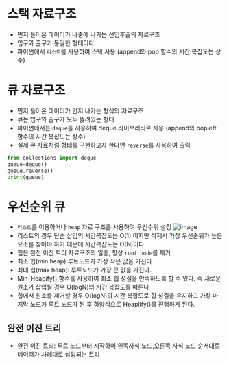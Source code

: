 # 스택 자료구조
- 먼저 들어온 데이터가 나중에 나가는 선입후출의 자료구조
- 입구와 출구가 동일한 형태이다
- 파이썬에서 `리스트`를 사용하여 스택 사용 (append와 pop 함수의 시간 복잡도는 상수)

# 큐 자료구조
- 먼저 들어온 데이터가 먼저 나가는 형식의 자료구조
- 큐는 입구와 출구가 모두 뚫려있는 형태
- 파이썬에서는 `deque`를 사용하여 deque 라이브러리르 사용 (append와 popleft 함수의 시간 복잡도는 상수)
- 실제 큐 자료처럼 형태를 구현하고자 한다면 `reverse`를 사용하여 출력
```python
from collections import deque
queue=deque()
queue.reverse()
print(queue)

```

# 우선순위 큐
- `리스트`를 이용하거나 `heap` 자료 구조를 사용하여 우선수위 설정
![image](https://github.com/ShinWooHyeon/TIL/assets/118239192/b8dbea6f-0289-44a9-b0f8-7152baaf98ff)
- 리스트의 경우 단순 삽입의 시간복잡도는 O(1) 이지만 삭제시 가장 우선순위가 높은 요소를 찾아야 하기 때문에 시간복잡도는 O(N)이다
- 힙은 완전 이진 트리 자료구조의 일종, 항상 `root node`를 제거
- 최소 힙(min heap):루트노드가 가장 작은 값을 가진다
- 최대 힙(max heap): 루트노드가 가장 큰 값을 가진다.
- Min-Heapify() 함수를 사용하여 최소 힙 성질을 만족하도록 할 수 있다. 즉 새로운 원소가 삽입될 경우 O(logN)의 시간 복잡도를 따른다
- 힙에서 원소를 제거할 경우 O(logN)의 시간 복잡도로 힙 성질을 유지하고 가장 마지막 노드가 루트 노드가 된 후 하양식으로 Heaplify()를 진행하게 된다.
## 완전 이진 트리
- 완전 이진 트리: 루트 노드부터 시작하여 왼쪽자식 노드,오른쪽 자식 노드 순서대로 데이터가 차례대로 삽입되는 트리
